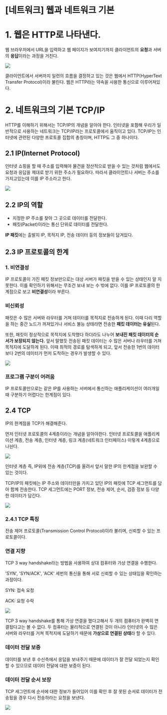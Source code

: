 # [네트워크] 웹과 네트워크 기본

# 1. 웹은 HTTP로 나타낸다.

웹 브라우저에서 URL을 입력하고 웹 페이지가 보여지기까지 클라이언트의 **요청**과 서버의 **응답**이라는 과정을 거친다.

![](https://s3.us-west-2.amazonaws.com/secure.notion-static.com/ef39ad98-9331-48d2-a06b-fd03f985e8a7/Untitled.png?X-Amz-Algorithm=AWS4-HMAC-SHA256&X-Amz-Credential=AKIAT73L2G45O3KS52Y5%2F20210110%2Fus-west-2%2Fs3%2Faws4_request&X-Amz-Date=20210110T102605Z&X-Amz-Expires=86400&X-Amz-Signature=7e8e37175795ccae0ba5a3158b00ad2a80f01baa60106f771bcdd852f9e63a6a&X-Amz-SignedHeaders=host&response-content-disposition=filename%20%3D%22Untitled.png%22)

클라이언트에서 서버까지 일련의 흐름을 결정하고 있는 것은 웹에서 HTTP(HyperText Transfer Protocol)이라 불린다. 웹은 HTTP라는 약속을 사용한 통신으로 이루어져있다.

# 2. 네트워크의 기본 TCP/IP

HTTP를 이해하기 위해서는 TCP/IP의 개념을 알아야 한다. 인터넷을 포함해 우리가 일반적으로 사용하는 네트워크는 TCP/IP라는 프로토콜에서 움직이고 있다. TCP/IP는 인터넷에 관련된 다양한 프로토콜 집합의 총칭이며, HTTP도 그 중 하나이다.

## 2.1 IP(Internet Protocol)

인터넷 쇼핑을 할 때 주소를 입력해야 물건을 정산적으로 받을 수 있는 것처럼 웹에서도 요청과 응답을 제대로 받기 위한 주소가 필요하다. 따라서 클라이언트나 서버는 주소를 가지고있는데 이를 IP 주소라고 한다. 

![](https://s3.us-west-2.amazonaws.com/secure.notion-static.com/b786a7d7-922c-464c-a390-2e998bbd3691/Untitled.png?X-Amz-Algorithm=AWS4-HMAC-SHA256&X-Amz-Credential=AKIAT73L2G45O3KS52Y5%2F20210110%2Fus-west-2%2Fs3%2Faws4_request&X-Amz-Date=20210110T102640Z&X-Amz-Expires=86400&X-Amz-Signature=26882ce9b1cbeec5f9e86f5fc577b7d78e1439363a43f71585a4d037feb44fb8&X-Amz-SignedHeaders=host&response-content-disposition=filename%20%3D%22Untitled.png%22)

## 2.2 IP의 역할

- 지정한 IP 주소를 찾아 그 곳으로 데이터를 전달한다.
- 패킷(Packet)이라는 통신 단위로 데이터를 전달한다.

**IP 패킷**에는 출발지 IP, 목적지 IP, 전송 데이터 등의 정보들이 담겨있다. 

## 2.3 IP 프로토콜의 한계

### 1. 비연결성

IP 프로토콜이 가진 패킷 정보만으로는 대상 서버가 패킷을 받을 수 있는 상태인지 알 지 못한다. 이를 확인하기 위해서는 무조건 보내 보는 수 밖에 없다. 이를 IP 프로토콜의 한계점으로 보고 **비연결성**이라 부른다.

### 비신뢰성

패킷은 수 많은 서버와 라우터를 거쳐 데이터를 목적지로 전송하게 된다. 이때 다리 역할을 하는 중간 노드가 꺼져있거나 서비스 불능 상태라면 전송한 **패킷 데이터는 유실**된다. 

또한, 패킷이 정상적으로 목적지에 도착했다 하더라도 나누어 **보내진 패킷 데이터의 순서가 보장되지 않는다.** 앞서 말했듯 전송된 패킷 데이터는 수 많은 서버나 라우터를 거쳐 목적지에 도달하게 된다. 이때 최적의 경로를 탐색하게 되고, 앞서 전송한 1번의 데이터보다 2번의 데이터가 먼저 도착하는 경우가 발생할 수 있다.

![](https://s3.us-west-2.amazonaws.com/secure.notion-static.com/47096b60-b357-488a-a12a-d611e7855ceb/Untitled.png?X-Amz-Algorithm=AWS4-HMAC-SHA256&X-Amz-Credential=AKIAT73L2G45O3KS52Y5%2F20210110%2Fus-west-2%2Fs3%2Faws4_request&X-Amz-Date=20210110T102656Z&X-Amz-Expires=86400&X-Amz-Signature=7295710070493ca8fcdb3279e66bd0a9858b28c30e4c63d84a0075d7d3f9e56e&X-Amz-SignedHeaders=host&response-content-disposition=filename%20%3D%22Untitled.png%22)

### 프로그램 구분이 어려움

IP 프로토콜만으로는 같은 IP를 사용하는 서버에서 통신하는 애플리케이션이 여러개일 때 구분하기 어렵다는 한계점이 있다.

## 2.4 TCP

IP의 한계점을 TCP가 해결해준다.

먼저 인터넷 프로토콜의 4계층이라는 개념을 알아야한다. 인터넷 프로토콜을 애플리케이션 계층, 전송 계층, 인터넷 계층, 링크 계층(네트워크 인터페이스) 이렇게 4계층으로 나뉜다.

![](https://s3.us-west-2.amazonaws.com/secure.notion-static.com/459e5c0c-ee9e-473c-8de5-90e10a9b0710/Untitled.png?X-Amz-Algorithm=AWS4-HMAC-SHA256&X-Amz-Credential=AKIAT73L2G45O3KS52Y5%2F20210107%2Fus-west-2%2Fs3%2Faws4_request&X-Amz-Date=20210107T132028Z&X-Amz-Expires=86400&X-Amz-Signature=31b9045b5a9b5e4b438d485fc2a5ab61bef79b65d8dd4929c79f09ddeb7df4eb&X-Amz-SignedHeaders=host&response-content-disposition=filename%20%3D%22Untitled.png%22)

인터넷 계층 즉, IP위에 전송 계층(TCP)를 올려서 앞서 말한 IP의 한계점을 보완할 수 있는 것이다.

TCP/IP의 패킷에는 IP 주소와 데이터만을 가지고 있던 IP의 패킷에 TCP 세그먼트를 담아 함께 전송한다. TCP 세그먼트에는 PORT 정보, 전송 제어, 순서, 검증 정보 등 다양한 데이터가 담긴다.

![](https://s3.us-west-2.amazonaws.com/secure.notion-static.com/2f737dc7-8133-46e9-b74e-4baca9c38167/Untitled.png?X-Amz-Algorithm=AWS4-HMAC-SHA256&X-Amz-Credential=AKIAT73L2G45O3KS52Y5%2F20210107%2Fus-west-2%2Fs3%2Faws4_request&X-Amz-Date=20210107T132030Z&X-Amz-Expires=86400&X-Amz-Signature=0264fd1f4b5142929c0d6b2cd82b29e63b19d4d4d4e5a089ec99c7378c751ddf&X-Amz-SignedHeaders=host&response-content-disposition=filename%20%3D%22Untitled.png%22)

### 2.4.1 TCP 특징

전송 제어 프로토콜(Transmission Control Protocol)이라 불리며, 신뢰할 수 있는 프로토콜이다.

### 연결 지향

TCP 3 way handshake라는 방법을 사용하여 상대 컴퓨터와 가상 연결을 수행한다.

'SYN', 'SYN/ACK', 'ACK' 세번의 통신을 통해 서로 신뢰할 수 있는 상태임을 확인하는 과정이다.

SYN: 접속 요청

ACK: 요청 수락

![](https://s3.us-west-2.amazonaws.com/secure.notion-static.com/94bee1d0-55ce-4cd2-a040-9c1970912770/Untitled.png?X-Amz-Algorithm=AWS4-HMAC-SHA256&X-Amz-Credential=AKIAT73L2G45O3KS52Y5%2F20210107%2Fus-west-2%2Fs3%2Faws4_request&X-Amz-Date=20210107T132032Z&X-Amz-Expires=86400&X-Amz-Signature=8420767391bf1b54682916fb4c055f6446cd1d943a649b1b3ead0934be1fc758&X-Amz-SignedHeaders=host&response-content-disposition=filename%20%3D%22Untitled.png%22)

TCP 3 way handshake를 통해 가상 연결을 했다고해서 두 개의 컴퓨터가 완벽히 연결됬다고는 볼 수 없다. 두 컴퓨터는 물리적으로 연결된 것이 아니라 인터넷의 수 많은 서버와 라우터를 거쳐 목적지에 도달하기 때문에 **가상으로 연결된 상태**라 할 수 있다. 

### 데이터 전달 보증

데이터를 보낸 후 수신측에서 응답을 보내주기 때문에 데이터가 잘 전달 되었는지 확인할 수 있으므로 데이터 전달에 대한 보증이 된다.

### 데이터 전달 순서 보장

TCP 세그먼트에 순서에 대한 정보가 들어있어 이를 확인 후 잘 못된 순서로 데이터가 전송됬을 경우 다시 전송하라는 요청을 보낸다.

![](https://s3.us-west-2.amazonaws.com/secure.notion-static.com/609fdffb-6f3f-4d0c-960a-c3a749e2f90b/Untitled.png?X-Amz-Algorithm=AWS4-HMAC-SHA256&X-Amz-Credential=AKIAT73L2G45O3KS52Y5%2F20210107%2Fus-west-2%2Fs3%2Faws4_request&X-Amz-Date=20210107T132034Z&X-Amz-Expires=86400&X-Amz-Signature=44992a077393ffaaffa10008746261049b518238e2d552b6396449344528c9cf&X-Amz-SignedHeaders=host&response-content-disposition=filename%20%3D%22Untitled.png%22)

